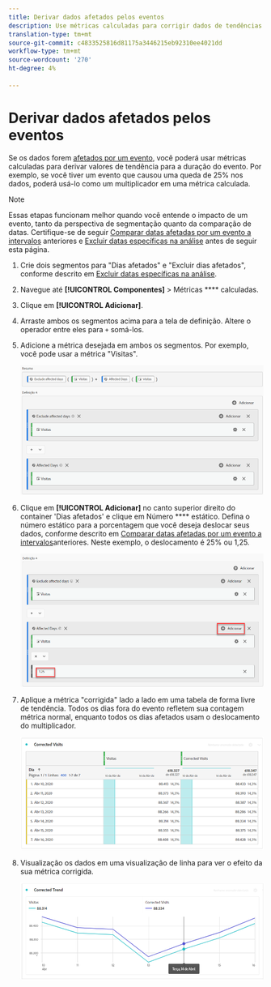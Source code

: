 ```yaml
---
title: Derivar dados afetados pelos eventos
description: Use métricas calculadas para corrigir dados de tendências afetados por um evento.
translation-type: tm+mt
source-git-commit: c4833525816d81175a3446215eb92310ee4021dd
workflow-type: tm+mt
source-wordcount: '270'
ht-degree: 4%

---
```



# Derivar dados afetados pelos eventos

Se os dados forem [afetados por um evento](overview.md), você poderá usar métricas calculadas para derivar valores de tendência para a duração do evento. Por exemplo, se você tiver um evento que causou uma queda de 25% nos dados, poderá usá-lo como um multiplicador em uma métrica calculada.

>[!NOTE]
>
>Essas etapas funcionam melhor quando você entende o impacto de um evento, tanto da perspectiva de segmentação quanto da comparação de datas. Certifique-se de seguir [Comparar datas afetadas por um evento a intervalos](compare-dates.md) anteriores e [Excluir datas específicas na análise](segments.md) antes de seguir esta página.

1. Crie dois segmentos para &quot;Dias afetados&quot; e &quot;Excluir dias afetados&quot;, conforme descrito em [Excluir datas específicas na análise](segments.md).
2. Navegue até **[!UICONTROL Componentes]** > Métricas **** calculadas.
3. Clique em **[!UICONTROL Adicionar]**.
4. Arraste ambos os segmentos acima para a tela de definição. Altere o operador entre eles para `+` somá-los.
5. Adicione a métrica desejada em ambos os segmentos. Por exemplo, você pode usar a métrica &quot;Visitas&quot;.

   ![Construtor de segmentos](assets/event_segment_builder.png)

6. Clique em **[!UICONTROL Adicionar]** no canto superior direito do container &#39;Dias afetados&#39; e clique em Número **** estático. Defina o número estático para a porcentagem que você deseja deslocar seus dados, conforme descrito em [Comparar datas afetadas por um evento a intervalos](compare-dates.md)anteriores. Neste exemplo, o deslocamento é 25% ou 1,25.

   ![Número estático](assets/event_static_number.png)

7. Aplique a métrica &quot;corrigida&quot; lado a lado em uma tabela de forma livre de tendência. Todos os dias fora do evento refletem sua contagem métrica normal, enquanto todos os dias afetados usam o deslocamento do multiplicador.

   ![Métrica corrigida](assets/event_corrected.png)

8. Visualização os dados em uma visualização de linha para ver o efeito da sua métrica corrigida.

   ![Linha corrigida](assets/event_line.png)
